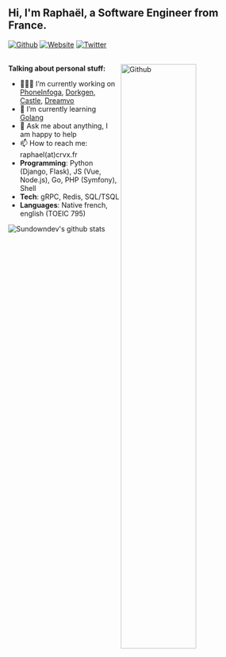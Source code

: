 ## Hi, I'm Raphaël, a Software Engineer from France.

[![Github](https://img.shields.io/badge/-Github-222222?style=flat-square&logo=Github&logoColor=white)](https://github.com/sundowndev)
[![Website](https://img.shields.io/badge/-Website-222222?style=flat-square&logoColor=white&link=https://crvx.fr/)](https://crvx.fr/)
[![Twitter](https://img.shields.io/badge/-Twitter-222222?style=flat-square&logo=twitter&logoColor=white&link=https://twitter.com/sundowndev/)](https://twitter.com/sundowndev)
<br />
<br />

<img width="55%" align="right" alt="Github" src="https://raw.githubusercontent.com/sundowndev/.github/master/.resources/git-header.svg" />

**Talking about personal stuff:**

- 👨🏽‍💻 I’m currently working on [PhoneInfoga](https://github.com/sundowndev/PhoneInfoga), [Dorkgen](https://github.com/sundowndev/dorkgen), [Castle](https://github.com/sundowndev/castle), [Dreamvo](https://github.com/dreamvo)
- 🌱 I’m currently learning [Golang](https://golang.org/)
- 💬 Ask me about anything, I am happy to help
- 📫 How to reach me: raphael(at)crvx.fr
- **Programming**: Python (Django, Flask), JS (Vue, Node.js), Go, PHP (Symfony), Shell
- **Tech**: gRPC, Redis, SQL/TSQL
- **Languages**: Native french, english (TOEIC 795)

![Sundowndev's github stats](https://github-readme-stats.vercel.app/api?username=sundowndev&show_icons=true&hide_border=true)
